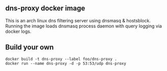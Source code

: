 ## dns-proxy docker image
This is an arch linux dns filtering server using dnsmasq & hostsblock.  Running the image loads dnsmasq process daemon with query logging via docker logs.


Build your own
-----
```text
docker build -t dns-proxy --label foo/dns-proxy .
docker run --name dns-proxy -d -p 53:53/udp dns-proxy
```
